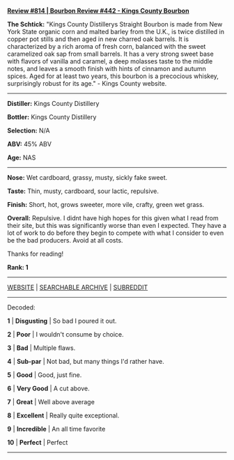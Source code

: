 
[**Review #814 | Bourbon Review #442 - Kings County Bourbon**]( https://t8ke.review/review-814-kings-county-bourbon-whiskey/)

**The Schtick:** "Kings County Distillerys Straight Bourbon is made from New York State organic corn and malted barley from the U.K., is twice distilled in copper pot stills and then aged in new charred oak barrels.  It is characterized by a rich aroma of fresh corn, balanced with the sweet caramelized oak sap from small barrels.  It has a very strong sweet base with flavors of vanilla and caramel, a deep molasses taste to the middle notes, and leaves a smooth finish with hints of cinnamon and autumn spices. Aged for at least two years, this bourbon is a precocious whiskey, surprisingly robust for its age." - Kings County website. 

-----

**Distiller:** Kings County Distillery

**Bottler:** Kings County Distillery

**Selection:** N/A

**ABV:**  45% ABV

**Age:** NAS 

-----

**Nose:**  Wet cardboard, grassy, musty, sickly fake sweet.

**Taste:** Thin, musty, cardboard, sour lactic, repulsive.

**Finish:** Short, hot, grows sweeter, more vile, crafty, green wet grass. 

**Overall:** Repulsive. I didnt have high hopes for this given what I read from their site, but this was significantly worse than even I expected. They have a lot of work to do before they begin to compete with what I consider to even be the bad producers. Avoid at all costs. 

Thanks for reading!

**Rank: 1**



-----

[WEBSITE](https://t8ke.review) | [SEARCHABLE ARCHIVE](https://t8ke.review/review-archive/) | [SUBREDDIT](https://reddit.com/r/t8kereviews)

-----

Decoded:

**1** | **Disgusting** | So bad I poured it out.

**2** | **Poor** | I wouldn't consume by choice.

**3** | **Bad** | Multiple flaws.

**4** | **Sub-par** | Not bad, but many things I'd rather have.

**5** | **Good** | Good, just fine.

**6** | **Very Good** | A cut above.

**7** | **Great** | Well above average

**8** | **Excellent** | Really quite exceptional.

**9** | **Incredible** | An all time favorite

**10** | **Perfect** | Perfect

----

